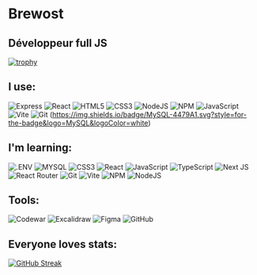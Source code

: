 # Brewost

## Développeur full JS 
[![trophy](https://github-profile-trophy.vercel.app/?username=brewost)](https://github.com/brewost/github-profile-trophy)


## I use:
![Express](https://img.shields.io/badge/Express-000000.svg?style=for-the-badge&logo=Express&logoColor=white)
![React](https://img.shields.io/badge/react-%2320232a.svg?style=for-the-badge&logo=react&logoColor=%2361DAFB)
![HTML5](https://img.shields.io/badge/html5-%23E34F26.svg?style=for-the-badge&logo=html5&logoColor=white)
![CSS3](https://img.shields.io/badge/css3-%231572B6.svg?style=for-the-badge&logo=css3&logoColor=white)
![NodeJS](https://img.shields.io/badge/node.js-6DA55F?style=for-the-badge&logo=node.js&logoColor=white)
![NPM](https://img.shields.io/badge/NPM-%23CB3837.svg?style=for-the-badge&logo=npm&logoColor=white)
![JavaScript](https://img.shields.io/badge/javascript-%23323330.svg?style=for-the-badge&logo=javascript&logoColor=%23F7DF1E)
![Vite](https://img.shields.io/badge/vite-%23646CFF.svg?style=for-the-badge&logo=vite&logoColor=white)
![Git](https://img.shields.io/badge/git-%23F05033.svg?style=for-the-badge&logo=git&logoColor=white)
(https://img.shields.io/badge/MySQL-4479A1.svg?style=for-the-badge&logo=MySQL&logoColor=white)


## I'm learning:
![.ENV](https://img.shields.io/badge/.ENV-ECD53F.svg?style=for-the-badge&logo=dotenv&logoColor=black)
![MYSQL](https://img.shields.io/badge/MySQL-4479A1.svg?style=for-the-badge&logo=MySQL&logoColor=white)
![CSS3](https://img.shields.io/badge/css3-%231572B6.svg?style=for-the-badge&logo=css3&logoColor=white)
![React](https://img.shields.io/badge/react-%2320232a.svg?style=for-the-badge&logo=react&logoColor=%2361DAFB)
![JavaScript](https://img.shields.io/badge/javascript-%23323330.svg?style=for-the-badge&logo=javascript&logoColor=%23F7DF1E)
![TypeScript](https://img.shields.io/badge/typescript-%23007ACC.svg?style=for-the-badge&logo=typescript&logoColor=white)
![Next JS](https://img.shields.io/badge/Next-black?style=for-the-badge&logo=next.js&logoColor=white)
![React Router](https://img.shields.io/badge/React_Router-CA4245?style=for-the-badge&logo=react-router&logoColor=white)
![Git](https://img.shields.io/badge/git-%23F05033.svg?style=for-the-badge&logo=git&logoColor=white)
![Vite](https://img.shields.io/badge/vite-%23646CFF.svg?style=for-the-badge&logo=vite&logoColor=white)
![NPM](https://img.shields.io/badge/NPM-%23CB3837.svg?style=for-the-badge&logo=npm&logoColor=white)
![NodeJS](https://img.shields.io/badge/node.js-6DA55F?style=for-the-badge&logo=node.js&logoColor=white)


## Tools:
![Codewar](https://img.shields.io/badge/Codewars-B1361E.svg?style=for-the-badge&logo=Codewars&logoColor=white)
![Excalidraw](https://img.shields.io/badge/Excalidraw-6965DB.svg?style=for-the-badge&logo=Excalidraw&logoColor=white)
![Figma](https://img.shields.io/badge/Figma-F24E1E.svg?style=for-the-badge&logo=Figma&logoColor=white)
![GitHub](https://img.shields.io/badge/github-%23121011.svg?style=for-the-badge&logo=github&logoColor=white)

## Everyone loves stats:

[![GitHub Streak](https://github-readme-streak-stats.herokuapp.com?user=brewost&theme=dark)](https://git.io/streak-stats)

